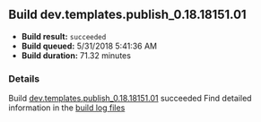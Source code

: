 ## Build dev.templates.publish_0.18.18151.01
- **Build result:** `succeeded`
- **Build queued:** 5/31/2018 5:41:36 AM
- **Build duration:** 71.32 minutes
### Details
Build [dev.templates.publish_0.18.18151.01](https://winappstudio.visualstudio.com/web/build.aspx?pcguid=a4ef43be-68ce-4195-a619-079b4d9834c2&builduri=vstfs%3a%2f%2f%2fBuild%2fBuild%2f25788) succeeded
Find detailed information in the [build log files](https://uwpctdiags.blob.core.windows.net/buildlogs/dev.templates.publish_0.18.18151.01_logs.zip)
